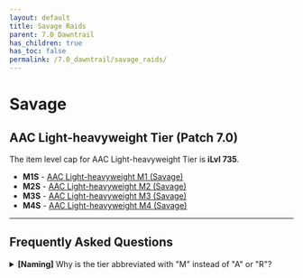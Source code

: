 ```yaml
---
layout: default
title: Savage Raids
parent: 7.0 Dawntrail
has_children: true
has_toc: false
permalink: /7.0_dawntrail/savage_raids/
---
```


# Savage

## AAC Light-heavyweight Tier (Patch 7.0)

The item level cap for AAC Light-heavyweight Tier is **iLvl 735**.

- **M1S** - [AAC Light-heavyweight M1 (Savage)]({{site.baseurl}}/7.0_dawntrail/savage_raids/m1s)
- **M2S** - [AAC Light-heavyweight M2 (Savage)]({{site.baseurl}}/7.0_dawntrail/savage_raids/m2s)
- **M3S** - [AAC Light-heavyweight M3 (Savage)]({{site.baseurl}}/7.0_dawntrail/savage_raids/m3s)
- **M4S** - [AAC Light-heavyweight M4 (Savage)]({{site.baseurl}}/7.0_dawntrail/savage_raids/m4s)

---

## Frequently Asked Questions

<details markdown=block>
<summary>
  <b>[Naming]</b> Why is the tier abbreviated with "M" instead of "A" or "R"?
</summary>
<table>
  <tr>
    <td>
      <p>When <em>The Arcadion</em> was announced, the immediate problem was
      what letter to use to abbreviate the tier as A1S - A12S is already used 
      for Alexander.</p>
      <p>There was brief discussion to differentiate the two with a scheme 
      like "Ar1-4S", but that was quickly deemed unpalatable. Instead, the 
      letter "R" was proposed because "R" was the second letter in 
      "Arcadion", and "Ar" sounds like the letter "R" anyway.</p>
      <p>However, when the tier landed and we learned the full names of each 
      encounter, there was a debate over whether to use "R" or "M", 
      given "M1", "M2", etc. was in the name of each encounter.</p>
      <p>That being said, there were two possible naming conventions the 
      development team would use for the subsequent tiers:</p>
      <ul>
        <li>AAC Cruiserweight M1 <em>(following Omega)</em></li>
        <li>AAC Cruiserweight M5 <em>(following Pandæmonium)</em></li>
      </ul>
      <p>Without knowing ahead of time which scheme the development team 
      would take, I chose to go with "M" instead of "R" because while 
      both "R5S" and "M5S" are workable if the first encounter of the second 
      tier is named "AAC Cruiserweight M1", only "M5S" really works if it 
      were named "AAC Cruiserweight M5" instead.</p>
    </td>
  </tr>
</table>
</details>